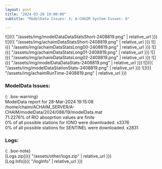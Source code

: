```yaml
---
layout: post
title: "2024-03-28 19:00:00"
subtitle: "ModelData Issues: 3; A-CHAIM System Issues: 0"

---
```


![]({{ "/assets/img/modelDataDataStatsShort-2408819.png" | relative_url }})
![]({{ "/assets/img/achaimDataStatsShort-2408819.png" | relative_url }})
![]({{ "/assets/img/achaimDataStatsLong00-2408819.png" | relative_url }})
![]({{ "/assets/img/achaimDataStatsLong01-2408819.png" | relative_url }})
![]({{ "/assets/img/achaimDataStatsLong02-2408819.png" | relative_url }})
![]({{ "/assets/img/modelDataDataStats-2408819.png" | relative_url }})
![]({{ "/assets/img/modelDataStationStats-2408819.png" | relative_url }})
![]({{ "/assets/img/achaimRunTime-2408819.png" | relative_url }})


### ModelData Issues:  
  
{: .box-warning}  
 ModelData report for 28-Mar-2024 19:15:08   
 /home/chaim/ACHAIM_SERVER/A-CHAIM/modelData/2024/088/19/modelData.mat   
 71.2276% of RIO absoprtion values are finite   
 0% of all possible stations for IONO were downloaded. x3376   
 0% of all possible stations for SENTINEL were downloaded. x2831   
  


### Logs:  
  
{: .box-note}  
[Logs.zip]({{ "/assets/other/logs.zip" | relative_url }})  
[Log Info]({{ "/logInfo" | relative_url }})  
